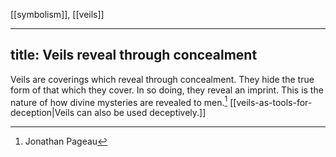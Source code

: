[[symbolism]], [[veils]]

---
title: Veils reveal through concealment
---

Veils are coverings which reveal through concealment. They hide the true form of that which they cover. In so doing, they reveal an imprint. This is the nature of how divine mysteries are revealed to men.[^1] [[veils-as-tools-for-deception|Veils can also be used deceptively.]]

[^1]: Jonathan Pageau
